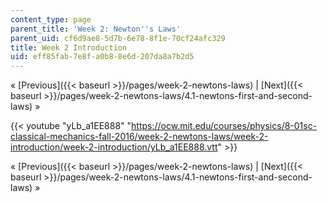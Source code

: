 ```yaml
---
content_type: page
parent_title: 'Week 2: Newton''s Laws'
parent_uid: cf6d9ae8-5d7b-6e78-8f1e-70cf24afc329
title: Week 2 Introduction
uid: eff85fab-7e8f-a0b8-8e6d-207da8a7b2d5
---
```


« [Previous]({{< baseurl >}}/pages/week-2-newtons-laws) | [Next]({{< baseurl >}}/pages/week-2-newtons-laws/4.1-newtons-first-and-second-laws) »

{{< youtube "yLb_a1EE888" "https://ocw.mit.edu/courses/physics/8-01sc-classical-mechanics-fall-2016/week-2-newtons-laws/week-2-introduction/week-2-introduction/yLb_a1EE888.vtt" >}}

« [Previous]({{< baseurl >}}/pages/week-2-newtons-laws) | [Next]({{< baseurl >}}/pages/week-2-newtons-laws/4.1-newtons-first-and-second-laws) »
